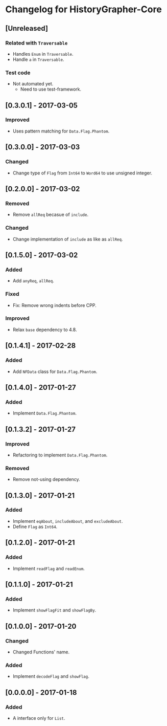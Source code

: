 # Changelog for HistoryGrapher-Core

## [Unreleased]

### Related with `Traversable`
* Handles `Enum` in `Traversable`.
* Handle `a` in `Traversable`.

### Test code
* Not automated yet.
  * Need to use test-framework.

## [0.3.0.1] - 2017-03-05

### Improved
* Uses pattern matching for `Data.Flag.Phantom`.

## [0.3.0.0] - 2017-03-03

### Changed
* Change type of `Flag` from `Int64` to `Word64` to use unsigned integer.

## [0.2.0.0] - 2017-03-02

### Removed
* Remove `allReq` becasue of `include`.

### Changed
* Change implementation of `include` as like as `allReq`.

## [0.1.5.0] - 2017-03-02

### Added
* Add `anyReq`, `allReq`.

### Fixed
* Fix: Remove wrong indents before CPP.

### Improved
* Relax `base` dependency to 4.8.

## [0.1.4.1] - 2017-02-28

### Added
* Add `NFData` class for `Data.Flag.Phantom`.

## [0.1.4.0] - 2017-01-27

### Added
* Implement `Data.Flag.Phantom`.

## [0.1.3.2] - 2017-01-27

### Improved
* Refactoring to implement `Data.Flag.Phantom`.

### Removed
* Remove not-using dependency.

## [0.1.3.0] - 2017-01-21

### Added
* Implement `eqAbout`, `includeAbout`, and `excludeAbout`.
* Define `Flag` as `Int64`.

## [0.1.2.0] - 2017-01-21

### Added
* Implement `readFlag` and `readEnum`.

## [0.1.1.0] - 2017-01-21

### Added
* Implement `showFlagFit` and `showFlagBy`.

## [0.1.0.0] - 2017-01-20

### Changed
* Changed Functions' name.

### Added
* Implement `decodeFlag` and `showFlag`.

## [0.0.0.0] - 2017-01-18

### Added
* A interface only for `List`.
